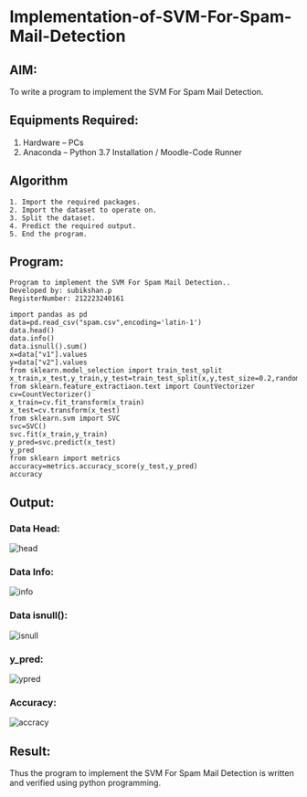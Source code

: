 # Implementation-of-SVM-For-Spam-Mail-Detection

## AIM:
To write a program to implement the SVM For Spam Mail Detection.

## Equipments Required:
1. Hardware – PCs
2. Anaconda – Python 3.7 Installation / Moodle-Code Runner

## Algorithm
```
1. Import the required packages.
2. Import the dataset to operate on.
3. Split the dataset.
4. Predict the required output.
5. End the program.
```

## Program:
```
Program to implement the SVM For Spam Mail Detection..
Developed by: subikshan.p
RegisterNumber: 212223240161

import pandas as pd
data=pd.read_csv("spam.csv",encoding='latin-1')
data.head()
data.info()
data.isnull().sum()
x=data["v1"].values
y=data["v2"].values
from sklearn.model_selection import train_test_split
x_train,x_test,y_train,y_test=train_test_split(x,y,test_size=0.2,random_state=0)
from sklearn.feature_extractiaon.text import CountVectorizer
cv=CountVectorizer()
x_train=cv.fit_transform(x_train)
x_test=cv.transform(x_test)
from sklearn.svm import SVC
svc=SVC()
svc.fit(x_train,y_train)
y_pred=svc.predict(x_test)
y_pred
from sklearn import metrics
accuracy=metrics.accuracy_score(y_test,y_pred)
accuracy
```

## Output:
### Data Head:
![head](https://user-images.githubusercontent.com/93427208/173846588-8b6564a7-5154-4768-8392-d7e73101f989.png)

### Data Info:
![info](https://user-images.githubusercontent.com/93427208/173846683-02ba0f71-d91f-4b25-bfd0-567c99c1a53f.png)

### Data isnull():
![isnull](https://user-images.githubusercontent.com/93427208/173846738-9177ccfc-1f83-41e6-829f-45970c7ad578.png)

### y_pred:
![ypred](https://user-images.githubusercontent.com/93427208/173846832-fe73c991-28a1-44e1-9397-fc7bdff02b88.png)

### Accuracy:
![accracy](https://user-images.githubusercontent.com/93427208/173846885-378f6ef8-4913-4bd1-a146-7a72d0c72d19.png)


## Result:
Thus the program to implement the SVM For Spam Mail Detection is written and verified using python programming.
